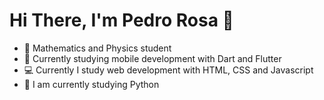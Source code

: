 # Hi There, I'm Pedro Rosa 👏

* 🧮 Mathematics and Physics student
* 📘 Currently studying mobile development with Dart and Flutter
* 💻 Currently I study web development with HTML, CSS and Javascript
* 🐍 I am currently studying Python
